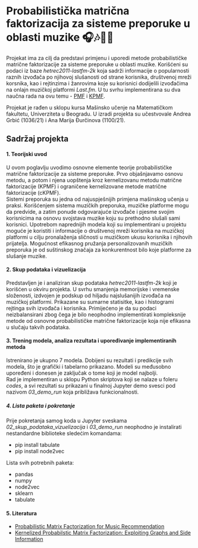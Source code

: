 # Probabilistička matrična faktorizacija za sisteme preporuke u oblasti muzike 🎧🎶🎵🎼

Projekat ima za cilj da predstavi primjenu i uporedi metode probabilističke matrične faktorizacije
za sisteme preporuke u oblasti muzike. Korišćeni su podaci iz baze *hetrec2011-lastfm-2k* koja sadrži 
informacije o popularnosti raznih izvođača po njihovoj slušanosti od strane korisnika, društvenoj mreži korsnika,
kao i rejtinzima i žanrovima koje su korisnici dodijelili izvođačima na onlajn muzičkoj platformi *Last.fm*.
U tu svrhu implementirana su dva naučna rada na ovu temu - [PMF](https://cs229.stanford.edu/proj2019aut/data/assignment_308832_raw/26419875.pdf)
i [KPMF](https://tinghuiz.github.io/papers/sdm12_kpmf.pdf).

Projekat je rađen u sklopu kursa Mašinsko učenje na Matematičkom fakultetu, Univerziteta u Beogradu.
U izradi projekta su učestvovale Andrea Grbić (1036/21) i Ana Marija Đurčinova (1100/21). 
## Sadržaj projekta
#### 1. Teorijski uvod
U ovom poglavlju uvodimo osnovne elemente teorije probabilističke matrične faktorizacije za sisteme preporuke.
Prvo objašnjavamo osnovu metodu, a potom i njena uopštenja kroz kernelizovanu metodu matrične faktorizacije (KPMF)
i ograničene kernelizovane metode matrične faktorizacije (cKPMF). \
Sistemi preporuka su jedna od najuspješnijih primjena mašinskog učenja u praksi. 
Korišćenjem sistema muzičkih preporuka, muzičke platforme mogu da predvide, a zatim ponude
odgovarajuće izvođače i pjesme svojim korisnicima na osnovu svojstava muzike koju su prethodno slušali sami korisnici.
Upotrebom naprednijih modela koji su implementirani u projektu moguće je koristiti i informacije o društvenoj mreži korisnika 
na muzičkoj platformi u cilju pronalaženja sličnosti u muzičkom ukusu korisnika i njihovih prijatelja. 
Mogućnost efikasnog pružanja personalizovanih muzičkih preporuka je od suštinskog značaja za konkurentnost bilo koje 
platforme za slušanje muzike. 

#### 2. Skup podataka i vizuelizacija
Predstavljen je i analiziran skup podataka *hetrec2011-lastfm-2k* koji je korišćen u okviru projekta.
U svrhu smanjenja memorijske i vremenske složenosti, izdvojen je podskup od hiljadu najslušanijih izvođača na muzičkoj platformi.
Prikazane su sumarne statisitke, kao i histogrami rejtinga svih izvođača i korisnika. 
Primijećeno je da su podaci neizbalansirani zbog čega je bilo neophodno implementirati kompleksnije metode od osnovne 
probabilističke matrične faktorizacije koja nije efikasna u slučaju takvih podataka. 

#### 3. Trening modela, analiza rezultata i upoređivanje implementiranih metoda
Istrenirano je ukupno 7 modela.
Dobijeni su rezultati i predikcije svih modela, što je grafički i tabelarno prikazano. 
Modeli su međusobno upoređeni i donesen je zaključak o tome koji je model najbolji. \
Rad je implementiran u sklopu Python skriptova koji se nalaze u foleru *codes*, a svi rezultati su prikazani u finalnoj Jupyter demo svesci pod nazivom *03_demo_run* 
koja približava funkcionalnosti.



##### 4. Lista paketa i pokretanje
Prije pokretanja samog koda u Jupyter sveskama *02_skup_podataka_vizuelizacija* i *03_demo_run* neophodno je instalirati nestandardne biblioteke sledećim komandama:

* pip install tabulate 
* pip install node2vec

Lista svih potrebnih paketa:
* pandas
* numpy
* node2vec
* sklearn
* tabulate


#### 5. Literatura
* [Probabilistic Matrix Factorization for Music Recommendation](https://cs229.stanford.edu/proj2019aut/data/assignment_308832_raw/26419875.pdf) 
* [Kernelized Probabilstic Matrix Factorization: Exploiting Graphs and Side Information](https://tinghuiz.github.io/papers/sdm12_kpmf.pdf)
